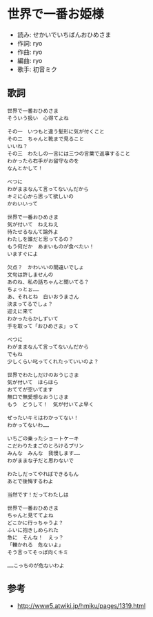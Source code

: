 世界で一番お姫様
=================

- 読み: せかいでいちばんおひめさま
- 作詞: ryo
- 作曲: ryo
- 編曲: ryo
- 歌手: 初音ミク 


歌詞
-----

    世界で一番おひめさま　
    そういう扱い　心得てよね

    その一　いつもと違う髪形に気が付くこと
    その二　ちゃんと靴まで見ること　
    いいね？
    その三　わたしの一言には三つの言葉で返事すること
    わかったら右手がお留守なのを　
    なんとかして！

    べつに
    わがままなんて言ってないんだから
    キミに心から思って欲しいの　
    かわいいって

    世界で一番おひめさま
    気が付いて　ねえねえ
    待たせるなんて論外よ
    わたしを誰だと思ってるの？
    もう何だか　あまいものが食べたい！
    いますぐによ

    欠点？　かわいいの間違いでしょ
    文句は許しませんの
    あのね、私の話ちゃんと聞いてる？
    ちょっとぉ……
    あ、それとね　白いおうまさん　
    決まってるでしょ？
    迎えに来て
    わかったらかしずいて　
    手を取って「おひめさま」って

    べつに　
    わがままなんて言ってないんだから
    でもね　
    少しくらい叱ってくれたっていいのよ？

    世界でわたしだけのおうじさま
    気が付いて　ほらほら　
    おててが空いてます
    無口で無愛想なおうじさま
    もう　どうして！　気が付いてよ早く

    ぜったいキミはわかってない！　
    わかってないわ……

    いちごの乗ったショートケーキ
    こだわりたまごのとろけるプリン
    みんな　みんな　我慢します……
    わがままな子だと思わないで

    わたしだってやればできるもん
    あとで後悔するわよ

    当然です！だってわたしは

    世界で一番おひめさま　
    ちゃんと見ててよね　
    どこかに行っちゃうよ？
    ふいに抱きしめられた　
    急に　そんな！　えっ？
    「轢かれる　危ないよ」　
    そう言ってそっぽ向くキミ

    ……こっちのが危ないわよ


参考
-----

- <http://www5.atwiki.jp/hmiku/pages/1319.html>
